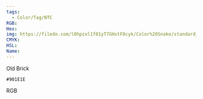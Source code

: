 ```yaml
---
tags:
  - Color/Tag/NTC
RGB:
Hex:
img: https://filedn.com/l0hpzxl1f01yT7GHxtF8cyk/Color%20Snake/standard_csv_to_svg/901E1E.svg
CMYK:
HSL:
Name:
---
```

Old Brick
```palette
#901E1E
```
RGB
